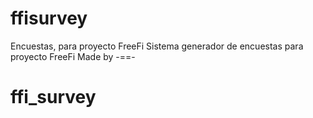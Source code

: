 # ffisurvey
Encuestas, para proyecto FreeFi
Sistema generador de encuestas para proyecto FreeFi
Made by -=<Chubasco>=-
# ffi_survey
